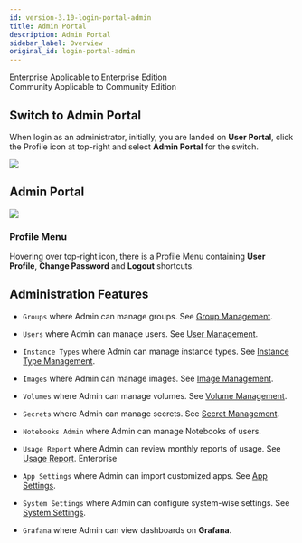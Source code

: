 ```yaml
---
id: version-3.10-login-portal-admin
title: Admin Portal
description: Admin Portal
sidebar_label: Overview
original_id: login-portal-admin
---
```


<div class="label-sect">
  <div class="ee-only tooltip">Enterprise
    <span class="tooltiptext">Applicable to Enterprise Edition</span>
  </div>
  <div class="ce-only tooltip">Community
    <span class="tooltiptext">Applicable to Community Edition</span>
  </div>
</div>

## Switch to Admin Portal

When login as an administrator, initially, you are landed on **User Portal**, click the Profile icon at top-right and select **Admin Portal** for the switch.

![](assets/v3-admin-entry.png)

## Admin Portal

![](assets/v310-landing-admin.png)

### Profile Menu

Hovering over top-right icon, there is a Profile Menu containing **User Profile**, **Change Password** and **Logout** shortcuts.

## Administration Features

+ `Groups` where Admin can manage groups. See [Group Management](../guide_manual/admin-group).

+ `Users` where Admin can manage users. See [User Management](../guide_manual/admin-user).

+ `Instance Types` where Admin can manage instance types. See [Instance Type Management](../guide_manual/admin-instancetype).

+ `Images` where Admin can manage images. See [Image Management](../guide_manul/../guide_manual/admin-image).

+ `Volumes` where Admin can manage volumes. See [Volume Management](../guide_manual/admin-volume).

+ `Secrets` where Admin can manage secrets. See [Secret Management](../guide_manual/admin-secret).

+ `Notebooks Admin` where Admin can manage Notebooks of users.

+ `Usage Report` where Admin can review monthly reports of usage. See [Usage Report](../guide_manual/admin-report). <span class="ee-only">Enterprise</span>

+ `App Settings` where Admin can import customized apps. See [App Settings](../guide_manual/admin-app-settings).

+ `System Settings` where Admin can configure system-wise settings. See [System Settings](../guide_manual/admin-system).

+ `Grafana` where Admin can view dashboards on **Grafana**.

